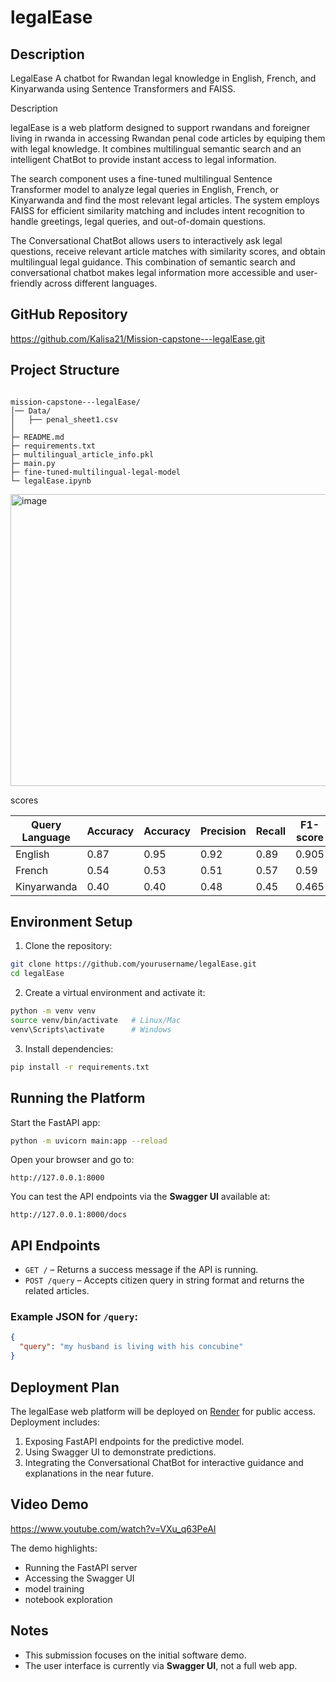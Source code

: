 # legalEase

## Description
LegalEase A chatbot for Rwandan legal knowledge in English, French, and Kinyarwanda using Sentence Transformers and FAISS.

Description 

legalEase is a web platform designed to support rwandans and foreigner living in rwanda in accessing Rwandan penal code articles by equiping them with legal knowledge. It combines multilingual semantic search and an intelligent ChatBot to provide instant access to legal information.

The search component uses a fine-tuned multilingual Sentence Transformer model to analyze legal queries in English, French, or Kinyarwanda and find the most relevant legal articles. The system employs FAISS for efficient similarity matching and includes intent recognition to handle greetings, legal queries, and out-of-domain questions.

The Conversational ChatBot allows users to interactively ask legal questions, receive relevant article matches with similarity scores, and obtain multilingual legal guidance. This combination of semantic search and conversational chatbot makes legal information more accessible and user-friendly across different languages.  

## GitHub Repository

https://github.com/Kalisa21/Mission-capstone---legalEase.git 


## Project Structure
```

mission-capstone---legalEase/
│── Data/
│   ├── penal_sheet1.csv          
│
├─ README.md
├─ requirements.txt
├─ multilingual_article_info.pkl
├─ main.py
├─ fine-tuned-multilingual-legal-model
└─ legalEase.ipynb

````

<img width="577" height="467" alt="image" src="https://github.com/user-attachments/assets/39d7e0d2-4d60-4124-9ea9-79b7bbccbc55" />


scores 

| Query Language | Accuracy       | Accuracy       | Precision   | Recall   | F1-score   |
| -------------- | -------------- | -------------- | ----------- | -------- | ---------- |
| English        | 0.87           | 0.95           | 0.92        | 0.89     | 0.905      |
| French         | 0.54           | 0.53           | 0.51        | 0.57     | 0.59       |
| Kinyarwanda    | 0.40           | 0.40           | 0.48        | 0.45     | 0.465      |


## Environment Setup
1. Clone the repository:
```bash
git clone https://github.com/yourusername/legalEase.git
cd legalEase
````

2. Create a virtual environment and activate it:

```bash
python -m venv venv
source venv/bin/activate   # Linux/Mac
venv\Scripts\activate      # Windows
```

3. Install dependencies:

```bash
pip install -r requirements.txt
```

## Running the Platform

Start the FastAPI app:

```bash
python -m uvicorn main:app --reload
```

Open your browser and go to:

```
http://127.0.0.1:8000
```

You can test the API endpoints via the **Swagger UI** available at:

```
http://127.0.0.1:8000/docs
```

## API Endpoints

* `GET /` – Returns a success message if the API is running.
* `POST /query` – Accepts citizen query in string format and returns the related articles.

### Example JSON for `/query`:

```json
{
  "query": "my husband is living with his concubine"
}
```

## Deployment Plan

The legalEase web platform will be deployed on [Render](https://render.com) for public access. Deployment includes:

1. Exposing FastAPI endpoints for the predictive model.
2. Using Swagger UI to demonstrate predictions.
3. Integrating the Conversational ChatBot for interactive guidance and explanations in the near future.
   
## Video Demo

https://www.youtube.com/watch?v=VXu_q63PeAI 

The demo highlights:

* Running the FastAPI server
* Accessing the Swagger UI
* model training
* notebook exploration

## Notes

* This submission focuses on the initial software demo.
* The user interface is currently via **Swagger UI**, not a full web app.

```
